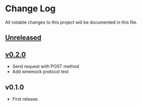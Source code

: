 # Change Log
All notable changes to this project will be documented in this file.

## [Unreleased]

## [v0.2.0]

* Send request with POST method
* Add wiremock protocol test

## v0.1.0

* First release.

[Unreleased]: https://github.com/omegat-org/omegat-libre-translate/compare/v0.2.0...HEAD
[v0.2.0]: https://github.com/omegat-org/omegat-libre-translate/compare/v0.1.0...v0.2.0
